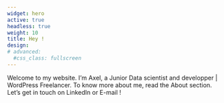 ```yaml
---
widget: hero
active: true
headless: true
weight: 10
title: Hey !
design:
# advanced:
  #css_class: fullscreen
---
```


Welcome to my website. 
I’m Axel, a Junior Data scientist and developper | WordPress Freelancer. To know more about me, read the About section. Let’s get in touch on LinkedIn or E-mail !

